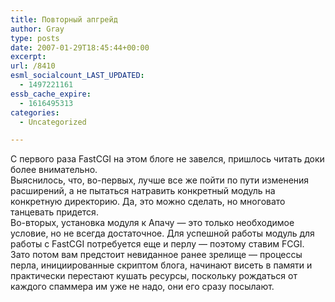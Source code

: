 ```yaml
---
title: Повторный апгрейд
author: Gray
type: posts
date: 2007-01-29T18:45:44+00:00
excerpt:
url: /8410
esml_socialcount_LAST_UPDATED:
  - 1497221161
essb_cache_expire:
  - 1616495313
categories:
  - Uncategorized

---
```








С первого раза FastCGI на этом блоге не завелся, пришлось читать доки более внимательно.  
Выяснилось, что, во-первых, лучше все же пойти по пути изменения расширений, а не пытаться натравить конкретный модуль на конкретную директорию. Да, это можно сделать, но многовато танцевать придется.  
Во-вторых, установка модуля к Апачу &#8212; это только необходимое условие, но не всегда достаточное. Для успешной работы модуль для работы с FastCGI потребуется еще и перлу &#8212; поэтому ставим FCGI.  
Зато потом вам предстоит невиданное ранее зрелище &#8212; процессы перла, инициированные скриптом блога, начинают висеть в памяти и практически перестают кушать ресурсы, поскольку рождаться от каждого спаммера им уже не надо, они его сразу посылают.